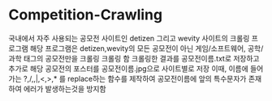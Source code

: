 # Competition-Crawling

국내에서 자주 사용되는 공모전 사이트인 detizen 그리고 wevity 사이트의 크롤링 프로그램
해당 프로그램은 detizen,wevity의 모든 공모전이 아닌 게임/소프트웨어, 공학/과학 태그의 공모전만을 크롤링 크롤링 함
크롤링한 결과를 공모전이름.txt로 저장하고 추가로 해당 공모전의 포스터를 공모전이름.jpg으로 사이트별로 저장
이때, 이름에 들어가는 ?,/,\,|,<,>,* 를 replace하는 함수를 제작하여 공모전이름에 앞의 특수문자가 존재하여 에러가 발생하는것을 방지함

